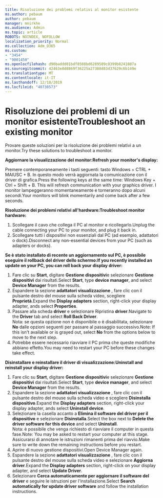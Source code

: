 ```yaml
---
title: Risoluzione dei problemi relativi al monitor esistente
ms.author: pebaum
author: pebaum
manager: mnirkhe
ms.audience: Admin
ms.topic: article
ROBOTS: NOINDEX, NOFOLLOW
localization_priority: Normal
ms.collection: Adm_O365
ms.custom:
- "3454"
- "9001450"
ms.openlocfilehash: d90baddd01bdf8508bd6289509c8399b8241887a
ms.sourcegitcommit: 42463e8d8869f36225a27388d83d37629c6b149e
ms.translationtype: MT
ms.contentlocale: it-IT
ms.lasthandoff: 12/18/2019
ms.locfileid: "40738573"
---
```

# <a name="troubleshoot-an-existing-monitor"></a><span data-ttu-id="adfe8-102">Risoluzione dei problemi di un monitor esistente</span><span class="sxs-lookup"><span data-stu-id="adfe8-102">Troubleshoot an existing monitor</span></span>

<span data-ttu-id="adfe8-103">Provare queste soluzioni per la risoluzione dei problemi relativi a un monitor.</span><span class="sxs-lookup"><span data-stu-id="adfe8-103">Try these solutions to troubleshoot a monitor.</span></span> 

<span data-ttu-id="adfe8-104">**Aggiornare la visualizzazione del monitor:**</span><span class="sxs-lookup"><span data-stu-id="adfe8-104">**Refresh your monitor's display:**</span></span>

<span data-ttu-id="adfe8-105">Premere contemporaneamente i tasti seguenti: tasto Windows + CTRL + MAIUSC + B. In questo modo verrà aggiornata la comunicazione con il driver di grafica.</span><span class="sxs-lookup"><span data-stu-id="adfe8-105">Press the following keys at the same time: Windows Key  + Ctrl + Shift + B. This will refresh communication with your graphics driver.</span></span> <span data-ttu-id="adfe8-106">I monitor lampeggeranno momentaneamente e torneranno dopo alcuni secondi.</span><span class="sxs-lookup"><span data-stu-id="adfe8-106">Your monitors will blink momentarily and come back after a few seconds.</span></span>

<span data-ttu-id="adfe8-107">**Risoluzione dei problemi relativi all'hardware:**</span><span class="sxs-lookup"><span data-stu-id="adfe8-107">**Troubleshoot monitor hardware:**</span></span>

1. <span data-ttu-id="adfe8-108">Scollegare il cavo che collega il PC al monitor e ricollegarlo.</span><span class="sxs-lookup"><span data-stu-id="adfe8-108">Unplug the cable connecting your PC to your monitor, and plug it back in.</span></span>
2. <span data-ttu-id="adfe8-109">Scollegare tutti i dispositivi non essenziali dal PC (ad esempio, adattatori o dock).</span><span class="sxs-lookup"><span data-stu-id="adfe8-109">Disconnect any non-essential devices from your PC (such as adapters or docks).</span></span>

<span data-ttu-id="adfe8-110">**Se è stato installato di recente un aggiornamento sul PC, è possibile eseguire il rollback del driver dello schermo:**</span><span class="sxs-lookup"><span data-stu-id="adfe8-110">**If you recently installed an update on your PC, you can roll back your display driver:**</span></span>

1. <span data-ttu-id="adfe8-111">Fare clic su **Start**, digitare **Gestione dispositivi**e selezionare **Gestione dispositivi** dai risultati.</span><span class="sxs-lookup"><span data-stu-id="adfe8-111">Select **Start**, type **device manager**, and select **Device Manager** from the results.</span></span>
2. <span data-ttu-id="adfe8-112">Espandere la sezione **adattatori visualizzazione** , fare clic con il pulsante destro del mouse sulla scheda video, scegliere **Proprietà**.</span><span class="sxs-lookup"><span data-stu-id="adfe8-112">Expand the **Display adapters** section, right-click your display adapter, ands select **Properties**.</span></span>
3. <span data-ttu-id="adfe8-113">Passare alla scheda **driver** e selezionare Ripristina **driver**.</span><span class="sxs-lookup"><span data-stu-id="adfe8-113">Navigate to the **Driver** tab and select **Roll Back Driver**.</span></span> <br>
<span data-ttu-id="adfe8-114">Nota: se questa opzione non è disponibile o è disabilitata, selezionare **No** dalle opzioni seguenti per passare al passaggio successivo.</span><span class="sxs-lookup"><span data-stu-id="adfe8-114">Note: If this isn't available or is grayed out, select **No** from the options below to move to the next step.</span></span>
4. <span data-ttu-id="adfe8-115">Potrebbe essere necessario riavviare il PC prima che queste modifiche abbiano effetto.</span><span class="sxs-lookup"><span data-stu-id="adfe8-115">You may need to restart your PC before these changes take effect.</span></span>

<span data-ttu-id="adfe8-116">**Disinstallare e reinstallare il driver di visualizzazione:**</span><span class="sxs-lookup"><span data-stu-id="adfe8-116">**Uninstall and reinstall your display driver:**</span></span>

1. <span data-ttu-id="adfe8-117">Fare clic su **Start**, digitare **Gestione dispositivi**e selezionare **Gestione dispositivi** dai risultati.</span><span class="sxs-lookup"><span data-stu-id="adfe8-117">Select **Start**, type **device manager**, and select **Device Manager** from the results.</span></span>
2. <span data-ttu-id="adfe8-118">Espandere la sezione **adattatori visualizzazione** , fare clic con il pulsante destro del mouse sulla scheda video e scegliere **Disinstalla dispositivo**.</span><span class="sxs-lookup"><span data-stu-id="adfe8-118">Expand the **Display adapters** section, right-click your display adapter, ands select **Uninstall device**.</span></span> 
3. <span data-ttu-id="adfe8-119">Selezionare la casella accanto a **Elimina il software del driver per il dispositivo** e selezionare **Disinstalla**.</span><span class="sxs-lookup"><span data-stu-id="adfe8-119">Select the box next to **Delete the driver software for this device** and select **Uninstall**.</span></span><br>
<span data-ttu-id="adfe8-120">Nota: è possibile che venga richiesto di riavviare il computer in questa fase.</span><span class="sxs-lookup"><span data-stu-id="adfe8-120">Note: You may be asked to restart your computer at this stage.</span></span> <span data-ttu-id="adfe8-121">Assicurarsi di annotare le istruzioni rimanenti prima del riavvio.</span><span class="sxs-lookup"><span data-stu-id="adfe8-121">Make sure to write down the remaining instructions before you restart.</span></span>
4. <span data-ttu-id="adfe8-122">Aprire di nuovo gestione dispositivi.</span><span class="sxs-lookup"><span data-stu-id="adfe8-122">Open Device Manager again.</span></span>
5. <span data-ttu-id="adfe8-123">Espandere la sezione **adattatori visualizzazione** , fare clic con il pulsante destro del mouse sulla scheda video e selezionare **Aggiorna driver**.</span><span class="sxs-lookup"><span data-stu-id="adfe8-123">Expand the **Display adapters** section, right-click on your display adapter, and select **Update Driver**.</span></span>
6. <span data-ttu-id="adfe8-124">Selezionare **Cerca automaticamente per aggiornare il software del driver** e seguire le istruzioni per l'installazione.</span><span class="sxs-lookup"><span data-stu-id="adfe8-124">Select **Search automatically for update driver software** and follow the installation instructions.</span></span>